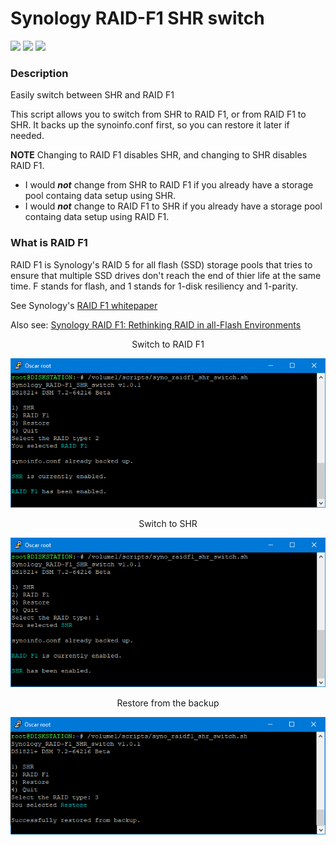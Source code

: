 # Synology RAID-F1 SHR switch

<a href="https://github.com/007revad/Synology_RAID-F1_SHR_switch/releases"><img src="https://img.shields.io/github/release/007revad/Synology_RAID-F1_SHR_switch.svg"></a>
<a href="https://hits.seeyoufarm.com"><img src="https://hits.seeyoufarm.com/api/count/incr/badge.svg?url=https%3A%2F%2Fgithub.com%2F007revad%2FSynology_RAID-F1_SHR_switch&count_bg=%2379C83D&title_bg=%23555555&icon=&icon_color=%23E7E7E7&title=hits&edge_flat=false"/></a>
[![](https://img.shields.io/static/v1?label=Sponsor&message=%E2%9D%A4&logo=GitHub&color=%23fe8e86)](https://github.com/sponsors/007revad)

### Description

Easily switch between SHR and RAID F1

This script allows you to switch from SHR to RAID F1, or from RAID F1 to SHR. It backs up the synoinfo.conf first, so you can restore it later if needed.

**NOTE** Changing to RAID F1 disables SHR, and changing to SHR disables RAID F1. 
- I would ***not*** change from SHR to RAID F1 if you already have a storage pool containg data setup using SHR.
- I would ***not*** change to RAID F1 to SHR if you already have a storage pool containg data setup using RAID F1.

### What is RAID F1

RAID F1 is Synology's RAID 5 for all flash (SSD) storage pools that tries to ensure that multiple SSD drives don't reach the end of thier life at the same time. F stands for flash, and 1 stands for 1-disk resiliency and 1-parity.

See Synology's <a href="https://global.download.synology.com/download/Document/Software/WhitePaper/Firmware/DSM/All/enu/Synology_RAID_F1_WP.pdf">RAID F1 whitepaper</a>

Also see: <a href="https://www.insight.com/en_US/content-and-resources/2017/01112017-rethinking-raid-in-all-flash-environments.html">Synology RAID F1: Rethinking RAID in all-Flash Environments</a>

<p align="center">Switch to RAID F1</p>
<p align="center"><img src="/images/raidf1_shr-switch1.png"></p>

<p align="center">Switch to SHR</p>
<p align="center"><img src="/images/raidf1_shr-switch2.png"></p>

<p align="center">Restore from the backup</p>
<p align="center"><img src="/images/raidf1_shr-switch3.png"></p>
